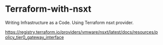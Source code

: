 # Terraform-with-nsxt
Writing Infrastructure as a Code.
Using Terraform nsxt provider.

https://registry.terraform.io/providers/vmware/nsxt/latest/docs/resources/policy_tier0_gateway_interface
